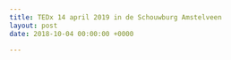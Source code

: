 ```yaml
---
title: TEDx 14 april 2019 in de Schouwburg Amstelveen
layout: post
date: 2018-10-04 00:00:00 +0000

---
```

